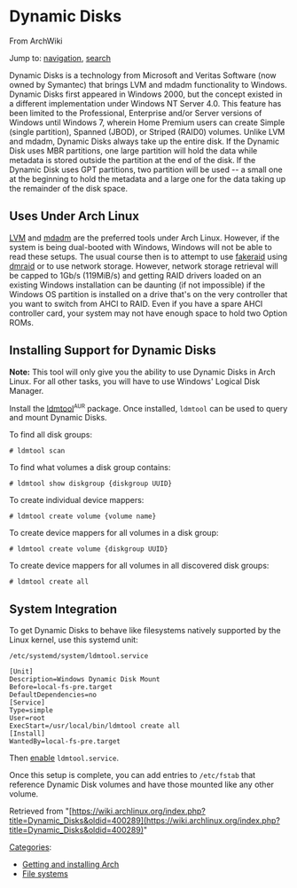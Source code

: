 # Dynamic Disks

From ArchWiki

Jump to: [navigation](#column-one), [search](#searchInput)

Dynamic Disks is a technology from Microsoft and Veritas Software (now owned by Symantec) that brings LVM and mdadm functionality to Windows. Dynamic Disks first appeared in Windows 2000, but the concept existed in a different implementation under Windows NT Server 4.0\. This feature has been limited to the Professional, Enterprise and/or Server versions of Windows until Windows 7, wherein Home Premium users can create Simple (single partition), Spanned (JBOD), or Striped (RAID0) volumes. Unlike LVM and mdadm, Dynamic Disks always take up the entire disk. If the Dynamic Disk uses MBR partitions, one large partition will hold the data while metadata is stored outside the partition at the end of the disk. If the Dynamic Disk uses GPT partitions, two partition will be used -- a small one at the beginning to hold the metadata and a large one for the data taking up the remainder of the disk space.

## Uses Under Arch Linux

[LVM](/index.php/LVM "LVM") and [mdadm](/index.php/Mdadm "Mdadm") are the preferred tools under Arch Linux. However, if the system is being dual-booted with Windows, Windows will not be able to read these setups. The usual course then is to attempt to use [fakeraid](/index.php/Fakeraid "Fakeraid") using [dmraid](https://www.archlinux.org/packages/?name=dmraid) or to use network storage. However, network storage retrieval will be capped to 1Gb/s (119MiB/s) and getting RAID drivers loaded on an existing Windows installation can be daunting (if not impossible) if the Windows OS partition is installed on a drive that's on the very controller that you want to switch from AHCI to RAID. Even if you have a spare AHCI controller card, your system may not have enough space to hold two Option ROMs.

## Installing Support for Dynamic Disks

**Note:** This tool will only give you the ability to use Dynamic Disks in Arch Linux. For all other tasks, you will have to use Windows' Logical Disk Manager.

Install the [ldmtool](https://aur.archlinux.org/packages/ldmtool/)<sup><small>AUR</small></sup> package. Once installed, `ldmtool` can be used to query and mount Dynamic Disks.

To find all disk groups:

```
# ldmtool scan

```

To find what volumes a disk group contains:

```
# ldmtool show diskgroup {diskgroup UUID}

```

To create individual device mappers:

```
# ldmtool create volume {volume name}

```

To create device mappers for all volumes in a disk group:

```
# ldmtool create volume {diskgroup UUID}

```

To create device mappers for all volumes in all discovered disk groups:

```
# ldmtool create all

```

## System Integration

To get Dynamic Disks to behave like filesystems natively supported by the Linux kernel, use this systemd unit:

 `/etc/systemd/system/ldmtool.service` 

```
[Unit]
Description=Windows Dynamic Disk Mount
Before=local-fs-pre.target
DefaultDependencies=no
[Service]
Type=simple
User=root
ExecStart=/usr/local/bin/ldmtool create all
[Install]
WantedBy=local-fs-pre.target

```

Then [enable](/index.php/Enable "Enable") `ldmtool.service`.

Once this setup is complete, you can add entries to `/etc/fstab` that reference Dynamic Disk volumes and have those mounted like any other volume.

Retrieved from "[https://wiki.archlinux.org/index.php?title=Dynamic_Disks&oldid=400289](https://wiki.archlinux.org/index.php?title=Dynamic_Disks&oldid=400289)"

[Categories](/index.php/Special:Categories "Special:Categories"):

*   [Getting and installing Arch](/index.php/Category:Getting_and_installing_Arch "Category:Getting and installing Arch")
*   [File systems](/index.php/Category:File_systems "Category:File systems")